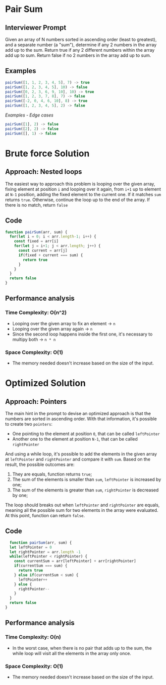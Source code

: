 # Pair Sum

## Interviewer Prompt
Given an array of N numbers sorted in ascending order (least to greatest), and a separate number (a "sum"), determine if any 2 numbers in the array add up to the sum. Return true if any 2 different numbers within the array add up to sum. Return false if no 2 numbers in the array add up to sum.


## Examples

```js
pairSum([1, 1, 2, 3, 4, 5], 7) -> true
pairSum([1, 2, 3, 4, 5], 10) -> false
pairSum([0, 2, 3, 6, 9, 10], 10) -> true
pairSum([1, 2, 3, 7, 8], 7) -> false
pairSum([-2, 0, 4, 6, 10], 8) -> true
pairSum([1, 2, 3, 4, 5], 2) -> false
```

_Examples - Edge cases_

```js
pairSum([1], 2) -> false
pairSum([2], 2) -> false
pairSum([], 1) -> false
```

# Brute force Solution

## Approach: __Nested loops__

The easiest way to approach this problem is looping over the given array, fixing element at position `i` and looping over it again, from `i+1` up to element at `N-1` position, adding the fixed element to the current one. If it matches `sum` returns `true`. Otherwise, continue the loop up to the end of the array. If there is no match, return `false`

## Code

```js
function pairSum(arr, sum) {
  for(let i = 0; i < arr.length-1; i++) {
    const fixed = arr[i]
    for(let j = i+1; j < arr.length; j++) {
      const current = arr[j]
      if(fixed + current === sum) {
        return true
      }
    }
  }
  return false
}
```
## Performance analysis

### Time Complexity: __O(n^2)__
- Looping over the given array to fix an element -> `n`
- Looping over the given array again -> `n`
- Since the second loop happens inside the first one, it's necessary to multipy both -> `n * n`

### Space Complexity: __O(1)__
- The memory needed doesn't increase based on the size of the input.

# Optimized Solution

## Approach: __Pointers__

The main hint in the prompt to devise an optimized approach is that the numbers are sorted in ascending order. With that information, it's possible to create two `pointers`:
 - One pointing to the element at position `0`, that can be called `leftPointer`
 - Another one to the element at position `N-1`, that can be called `rightPointer`

And using a while loop, it's possible to add the elements in the given array at `leftPointer` and `rightPointer` and compare it with `sum`. Based on the result, the possible outcomes are:

  1. They are equals, function returns `true`;
  2. The sum of the elements is smaller than `sum`, `leftPointer` is increased by one;
  3. The sum of the elements is greater than `sum`, `rightPointer` is decreased by one;

The loop should breaks out when `leftPointer` and `rightPointer` are equals, meaning all the possible sum for two elements in the array were evaluated. At this point, function can return `false`.

## Code

```js
  function pairSum(arr, sum) {
  let leftPointer = 0
  let rightPointer = arr.length -1
  while(leftPointer < rightPointer) {
    const currentSum = arr[leftPointer] + arr[rightPointer]
    if(currentSum === sum) {
      return true
    } else if(currentSum < sum) {
      leftPointer++
    } else {
      rightPointer--
    }
  }
  return false
}
```

## Performance analysis

### Time Complexity: __O(n)__
  - In the worst case, when there is no pair that adds up to the sum, the while loop will visit all the elements in the array only once.

### Space Complexity: __O(1)__
- The memory needed doesn't increase based on the size of the input.
